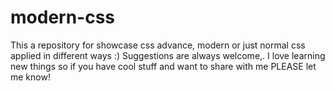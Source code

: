 # modern-css
This a repository for showcase css advance, modern or just normal css applied in different ways :) Suggestions are always welcome,. I love learning new things so if you have cool stuff and want to share with me PLEASE let me know!
